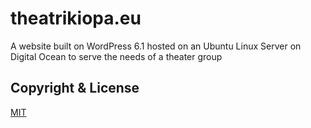 # theatrikiopa.eu
A website built on WordPress 6.1 hosted on an Ubuntu Linux Server on Digital Ocean to serve the needs of a theater group

## Copyright & License
[MIT](https://github.com/different-ways/theatrikiopa.eu/blob/main/LICENSE)
